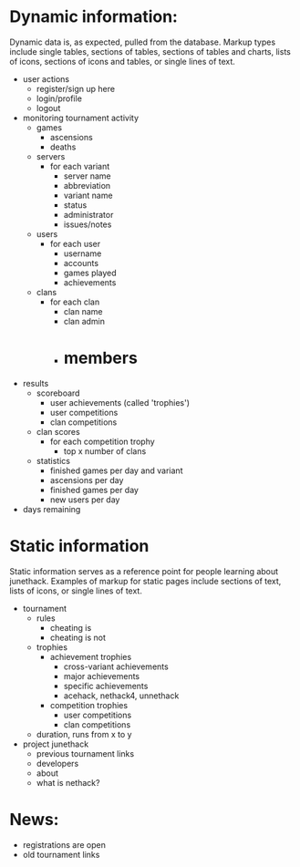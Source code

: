 # Dynamic information:

Dynamic data is, as expected, pulled from the database.  Markup types include single tables, sections of tables, sections of tables and charts, lists of icons, sections of icons and tables, or single lines of text.

- user actions
  - register/sign up here
  - login/profile
  - logout
- monitoring tournament activity
  - games
    - ascensions
    - deaths
  - servers
    - for each variant
      - server name
      - abbreviation
      - variant name
      - status
      - administrator
      - issues/notes
  - users
    - for each user
      - username
      - accounts
      - games played
      - achievements
  - clans
    - for each clan
      - clan name
      - clan admin
      - # members
- results
  - scoreboard
    - user achievements (called 'trophies')
    - user competitions
    - clan competitions
  - clan scores
    - for each competition trophy
      - top x number of clans
  - statistics
    - finished games per day and variant
    - ascensions per day
    - finished games per day
    - new users per day
- days remaining

# Static information

Static information serves as a reference point for people learning about junethack.  Examples of markup for static pages include sections of text, lists of icons, or single lines of text.

- tournament
  - rules
    - cheating is
    - cheating is not
  - trophies
    - achievement trophies
      - cross-variant achievements
      - major achievements
      - specific achievements
      - acehack, nethack4, unnethack
    - competition trophies
      - user competitions
      - clan competitions
  - duration, runs from x to y
- project junethack
  - previous tournament links
  - developers
  - about
  - what is nethack?

# News:

- registrations are open
- old tournament links
